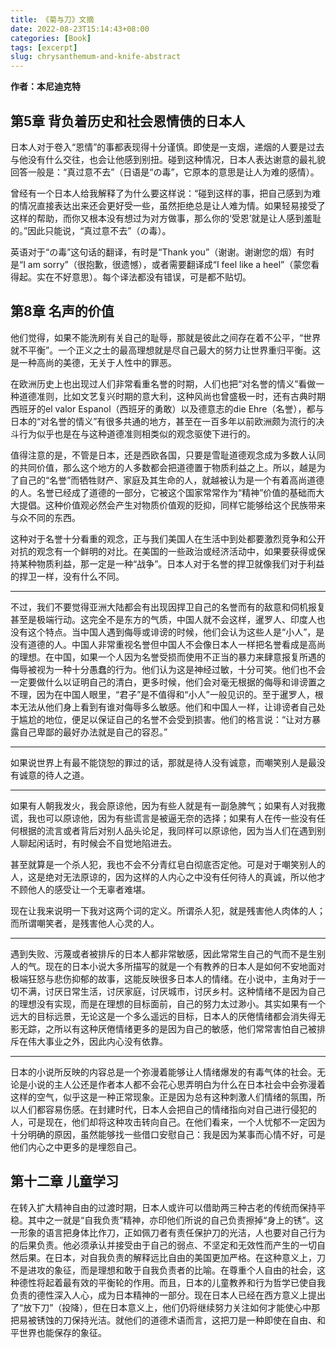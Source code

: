 ```yaml
---
title: 《菊与刀》文摘
date: 2022-08-23T15:14:43+08:00
categories: [Book]
tags: [excerpt]
slug: chrysanthemum-and-knife-abstract
---
```


**作者：本尼迪克特**

## 第5章 背负着历史和社会恩情债的日本人

日本人对于卷入“恩情”的事都表现得十分谨慎。即使是一支烟，递烟的人要是过去与他没有什么交往，也会让他感到别扭。碰到这种情况，日本人表达谢意的最礼貌回答一般是：“真过意不去”（日语是“の毒”，它原本的意思是让人为难的感情）。

曾经有一个日本人给我解释了为什么要这样说：“碰到这样的事，把自己感到为难的情况直接表达出来还会更好受一些，虽然拒绝总是让人难为情。如果轻易接受了这样的帮助，而你又根本没有想过为对方做事，那么你的‘受恩’就是让人感到羞耻的。”因此只能说，“真过意不去”（の毒）。

英语对于“の毒”这句话的翻译，有时是“Thank you”（谢谢。谢谢您的烟）有时是“I am sorry”（很抱歉，很遗憾），或者需要翻译成“I feel like a heel”（蒙您看得起。实在不好意思）。每个译法都没有错误，可是都不贴切。

## 第8章 名声的价值

他们觉得，如果不能洗刷有关自己的耻辱，那就是彼此之间存在着不公平，“世界就不平衡”。一个正义之士的最高理想就是尽自己最大的努力让世界重归平衡。这是一种高尚的美德，无关于人性中的罪恶。

在欧洲历史上也出现过人们非常看重名誉的时期，人们也把“对名誉的情义”看做一种道德准则，比如文艺复兴时期的意大利，这种风尚也曾盛极一时，还有古典时期西班牙的el valor Espanol（西班牙的勇敢）以及德意志的die Ehre（名誉），都与日本的“对名誉的情义”有很多共通的地方，甚至在一百多年以前欧洲颇为流行的决斗行为似乎也是在与这种道德准则相类似的观念驱使下进行的。

值得注意的是，不管是日本，还是西欧各国，只要是雪耻道德观念成为多数人认同的共同价值，那么这个地方的人多数都会把道德置于物质利益之上。所以，越是为了自己的“名誉”而牺牲财产、家庭及其生命的人，就越被认为是一个有着高尚道德的人。名誉已经成了道德的一部分，它被这个国家常常作为“精神”价值的基础而大大提倡。这种价值观必然会产生对物质价值观的贬抑，同样它能够给这个民族带来与众不同的东西。

这种对于名誉十分看重的观念，正与我们美国人在生活中到处都要激烈竞争和公开对抗的观念有一个鲜明的对比。在美国的一些政治或经济活动中，如果要获得或保持某种物质利益，那一定是一种“战争”。日本人对于名誉的捍卫就像我们对于利益的捍卫一样，没有什么不同。 

---

不过，我们不要觉得亚洲大陆都会有出现因捍卫自己的名誉而有的敌意和伺机报复甚至是极端行动。这完全不是东方的气质，中国人就不会这样，暹罗人、印度人也没有这个特点。当中国人遇到侮辱或诽谤的时候，他们会认为这些人是“小人”，是没有道德的人。中国人非常重视名誉但中国人不会像日本人一样把名誉看成是高尚的理想。在中国，如果一个人因为名誉受损而使用不正当的暴力来肆意报复所遇的侮辱被视为一种十分愚蠢的行为。他们认为这是神经过敏，十分可笑。他们也不会一定要做什么以证明自己的清白，更多时候，他们会对毫无根据的侮辱和诽谤置之不理，因为在中国人眼里，“君子”是不值得和“小人”一般见识的。至于暹罗人，根本无法从他们身上看到有谁对侮辱多么敏感。他们和中国人一样，让诽谤者自己处于尴尬的地位，便足以保证自己的名誉不会受到损害。他们的格言说：“让对方暴露自己卑鄙的最好办法就是自己的容忍。” 

---

如果说世界上有最不能饶恕的罪过的话，那就是待人没有诚意，而嘲笑别人是最没有诚意的待人之道。 

---

如果有人朝我发火，我会原谅他，因为有些人就是有一副急脾气；如果有人对我撒谎，我也可以原谅他，因为有些谎言是被逼无奈的选择；如果有人在传一些没有任何根据的流言或者背后对别人品头论足，我同样可以原谅他，因为当人们在遇到别人聊起闲话时，有时候会不自觉地陷进去。 

甚至就算是一个杀人犯，我也不会不分青红皂白彻底否定他。可是对于嘲笑别人的人，这是绝对无法原谅的，因为这样的人内心之中没有任何待人的真诚，所以他才不顾他人的感受让一个无辜者难堪。 

现在让我来说明一下我对这两个词的定义。所谓杀人犯，就是残害他人肉体的人；而所谓嘲笑者，是残害他人心灵的人。 

---

遇到失败、污蔑或者被排斥的日本人都非常敏感，因此常常生自己的气而不是生别人的气。现在的日本小说大多所描写的就是一个有教养的日本人是如何不安地面对极端狂怒与悲伤抑郁的故事，这能反映很多日本人的情绪。在小说中，主角对于一切不满，讨厌日常生活，讨厌家庭，讨厌城市，讨厌乡村。这种情绪不是因为自己的理想没有实现，而是在理想的目标面前，自己的努力太过渺小。其实如果有一个远大的目标远景，无论这是一个多么遥远的目标，日本人的厌倦情绪都会消失得无影无踪，之所以有这种厌倦情绪更多的是因为自己的敏感，他们常常害怕自己被排斥在伟大事业之外，因此内心没有依靠。

---

日本的小说所反映的内容总是一个弥漫着能够让人情绪爆发的有毒气体的社会。无论是小说的主人公还是作者本人都不会花心思弄明白为什么在日本社会中会弥漫着这样的空气，似乎这是一种正常现象。正是因为总有这种刺激人们情绪的氛围，所以人们都容易伤感。在封建时代，日本人会把自己的情绪指向对自己进行侵犯的人，可是现在，他们却将这种攻击转向自己。在他们看来，一个人忧郁不一定因为十分明确的原因，虽然能够找一些借口安慰自己：我是因为某事而心情不好，可是他们内心之中更多的是埋怨自己。 

## 第十二章 儿童学习

在转入扩大精神自由的过渡时期，日本人或许可以借助两三种古老的传统而保持平稳。其中之一就是“自我负责”精神，亦印他们所说的自己负责擦掉“身上的锈”。这一形象的语言把身体比作刀，正如佩刀者有责任保护刀的光洁，人也要对自己行为的后果负责。他必须承认并接受由于自己的弱点、不坚定和无效性而产生的一切自然后果。在日本，对自我负责的解释远比自由的美国更加严格。在这种意义上，刀不是进攻的象征，而是理想和敢于自我负责者的比喻。在尊重个人自由的社会，这种德性将起着最有效的平衡轮的作用。而且，日本的儿童教养和行为哲学已使自我负责的德性深入人心，成为日本精神的一部分。现在日本人已经在西方意义上提出了“放下刀”（投降），但在日本意义上，他们仍将继续努力关注如何才能使心中那把易被锈蚀的刀保持光洁。就他们的道德术语而言，这把刀是一种即使在自由、和平世界也能保存的象征。